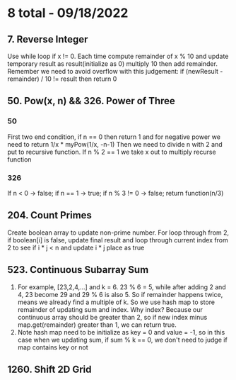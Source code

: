 # 8 total - 09/18/2022

## 7. Reverse Integer
Use while loop if x != 0. Each time compute remainder of x % 10 and update temporary result as result(initialize as 0) multiply 10 then add remainder. Remember we need to avoid overflow with this judgement: if (newResult - remainder) / 10 != result then return 0

## 50. Pow(x, n) && 326. Power of Three
### 50
First two end condition, if n == 0 then return 1 and for negative power we need to return 1/x * myPow(1/x, -n-1)
Then we need to divide n with 2 and put to recursive function. If n % 2 == 1 we take x out to multiply recurse function
### 326
If n < 0 -> false; if n == 1 -> true; if n % 3 != 0 -> false; return function(n/3)

## 204. Count Primes
Create boolean array to update non-prime number.
For loop through from 2, if boolean[i] is false, update final result and loop through current index from 2 to see if i * j < n and update i * j place as true

## 523. Continuous Subarray Sum
1. For example, [23,2,4,...] and k = 6. 23 % 6 = 5, while after adding 2 and 4, 23 become 29 and 29 % 6 is also 5. So if remainder happens twice, means we already find a multiple of k. So we use hash map to store remainder of updating sum and index. Why index? Because our continuous array should be greater than 2, so if new index minus map.get(remainder) greater than 1, we can return true.
2. Note hash map need to be initialize as key = 0 and value = -1, so in this case when we updating sum, if sum % k == 0, we don't need to judge if map contains key or not

## 1260. Shift 2D Grid
